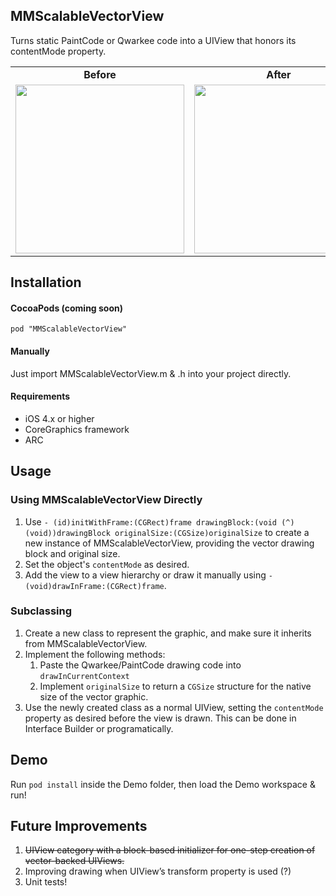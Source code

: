 ## MMScalableVectorView
Turns static PaintCode or Qwarkee code into a UIView that honors its contentMode property.
<table>
<tr>
<td><div align="center"><b>Before</b></div></td>
<td><div align="center"><b>After</b></div></td>
</tr>
<tr>
<td><img src="http://michaelmaxwell.info/wordpress/wp-content/uploads/2013/12/normalVector.png" width="270px"></td>
<td><img src="http://michaelmaxwell.info/wordpress/wp-content/uploads/2013/12/scaledVector.png" width="270px"></td>
</tr>
</table>


## Installation
#### CocoaPods (coming soon)
	pod "MMScalableVectorView"
#### Manually
Just import MMScalableVectorView.m & .h into your project directly.
#### Requirements
* iOS 4.x or higher
* CoreGraphics framework
* ARC

## Usage
### Using MMScalableVectorView Directly
1. Use `- (id)initWithFrame:(CGRect)frame drawingBlock:(void (^)(void))drawingBlock originalSize:(CGSize)originalSize` to create a new instance of MMScalableVectorView, providing the vector drawing block and original size.
2. Set the object's `contentMode` as desired.
3. Add the view to a view hierarchy or draw it manually using `- (void)drawInFrame:(CGRect)frame`.

### Subclassing
1. Create a new class to represent the graphic, and make sure it inherits from MMScalableVectorView.
2. Implement the following methods:
	1. Paste the Qwarkee/PaintCode drawing code into `drawInCurrentContext`
	2. Implement `originalSize` to return a `CGSize` structure for the native size of the vector graphic.
3. Use the newly created class as a normal UIView, setting the `contentMode` property as desired before the view is drawn. This can be done in Interface Builder or programatically.

## Demo
Run `pod install` inside the Demo folder, then load the Demo workspace & run!

## Future Improvements
1. ~~UIView category with a block-based initializer for one-step creation of vector-backed UIViews.~~
2. Improving drawing when UIView’s transform property is used (?)
3. Unit tests!